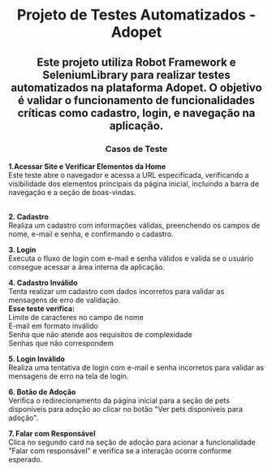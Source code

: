 <div align="center"><h1>
Projeto de Testes Automatizados - Adopet

<h2>Este projeto utiliza Robot Framework e SeleniumLibrary para realizar testes automatizados na plataforma Adopet. O objetivo é validar o funcionamento de funcionalidades críticas como cadastro, login, e navegação na aplicação.</h2>

<h3><b>Casos de Teste</h3></b>
</div align="center">
<b>1.Acessar Site e Verificar Elementos da Home</b><br>
Este teste abre o navegador e acessa a URL especificada, verificando a visibilidade dos elementos principais da página inicial, incluindo a barra de navegação e a seção de boas-vindas.<br><br>

<b>2. Cadastro</b><br>
Realiza um cadastro com informações válidas, preenchendo os campos de nome, e-mail e senha, e confirmando o cadastro.<br>

<b>3. Login</b><br>
Executa o fluxo de login com e-mail e senha válidos e valida se o usuário consegue acessar a área interna da aplicação.<br>

<b>4. Cadastro Inválido</b><br>
Tenta realizar um cadastro com dados incorretos para validar as mensagens de erro de validação.<br>
<b>Esse teste verifica:</b><br>
Limite de caracteres no campo de nome<br>
E-mail em formato inválido<br>
Senha que não atende aos requisitos de complexidade<br>
Senhas que não correspondem<br>

<b>5. Login Inválido</b><br>
Realiza uma tentativa de login com e-mail e senha incorretos para validar as mensagens de erro na tela de login.<br>

<b>6. Botão de Adoção</b><br>
Verifica o redirecionamento da página inicial para a seção de pets disponíveis para adoção ao clicar no botão "Ver pets disponíveis para adoção".<br>

<b>7. Falar com Responsável</b><br>
Clica no segundo card na seção de adoção para acionar a funcionalidade "Falar com responsável" e verifica se a interação ocorre conforme esperado.